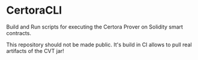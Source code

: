 # CertoraCLI
Build and Run scripts for executing the Certora Prover on Solidity smart contracts.

This repository should not be made public. It's build in CI allows to pull real artifacts of the CVT jar!
